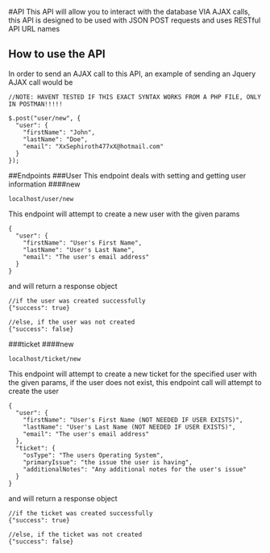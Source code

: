 #API
This API will allow you to interact with the database VIA AJAX calls,
this API is designed to be used with JSON POST requests and uses RESTful API
URL names
## How to use the API
In order to send an AJAX call to this API, an example of sending an Jquery AJAX
call would be
```
//NOTE: HAVENT TESTED IF THIS EXACT SYNTAX WORKS FROM A PHP FILE, ONLY IN POSTMAN!!!!!

$.post("user/new", {
  "user": {
    "firstName": "John",
    "lastName": "Doe",
    "email": "XxSephiroth477xX@hotmail.com"
  }
});
```

##Endpoints
###User
This endpoint deals with setting and getting user information
####new
```
localhost/user/new
```
This endpoint will attempt to create a new user with the given params

```
{
  "user": {
    "firstName": "User's First Name",
    "lastName": "User's Last Name",
    "email": "The user's email address"    
  }
}
```

and will return a response object

```
//if the user was created successfully
{"success": true}

//else, if the user was not created
{"success": false}
```

###ticket
####new
```
localhost/ticket/new
```
This endpoint will attempt to create a new ticket for the specified user with
 the given params, if the user does not exist, this endpoint call will attempt
 to create the user

```
{
  "user": {
    "firstName": "User's First Name (NOT NEEDED IF USER EXISTS)",
    "lastName": "User's Last Name (NOT NEEDED IF USER EXISTS)",
    "email": "The user's email address"    
  },
  "ticket": {
    "osType": "The users Operating System",
    "primaryIssue": "the issue the user is having",
    "additionalNotes": "Any additional notes for the user's issue"
  }
}
```

and will return a response object

```
//if the ticket was created successfully
{"success": true}

//else, if the ticket was not created
{"success": false}
```
